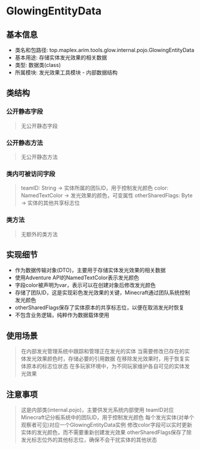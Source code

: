 # GlowingEntityData

## 基本信息
- 类名和包路径: top.maplex.arim.tools.glow.internal.pojo.GlowingEntityData
- 基本用途: 存储实体发光效果的相关数据
- 类型: 数据类(class)
- 所属模块: 发光效果工具模块 - 内部数据结构

## 类结构

### 公开静态字段
> 无公开静态字段

### 公开静态方法
> 无公开静态方法

### 类内可被访问字段
> teamID: String -> 实体所属的团队ID，用于控制发光颜色
> color: NamedTextColor -> 发光效果的颜色，可变属性
> otherSharedFlags: Byte -> 实体的其他共享标志位

### 类方法
> 无额外的类方法

## 实现细节
- 作为数据传输对象(DTO)，主要用于存储实体发光效果的相关数据
- 使用Adventure API的NamedTextColor表示发光颜色
- 字段color被声明为var，表示可以在创建对象后修改发光颜色
- 存储了团队ID，这是实现彩色发光效果的关键，Minecraft通过团队系统控制发光颜色
- otherSharedFlags保存了实体原本的共享标志位，以便在取消发光时恢复
- 不包含业务逻辑，纯粹作为数据载体使用

## 使用场景
> 在内部发光管理系统中跟踪和管理正在发光的实体
> 当需要修改已存在的实体发光效果颜色时，存储必要的引用数据
> 在移除发光效果时，用于恢复实体原本的标志位状态
> 在多玩家环境中，为不同玩家维护各自可见的实体发光效果

## 注意事项
> 这是内部类(internal.pojo)，主要供发光系统内部使用
> teamID对应Minecraft记分板系统中的团队ID，用于控制发光颜色
> 每个发光实体(对单个观察者可见)对应一个GlowingEntityData实例
> 修改color字段可以实时更新实体的发光颜色，而不需要重新创建发光效果
> otherSharedFlags保存了除发光标志位外的其他标志位，确保不会干扰实体的其他状态
